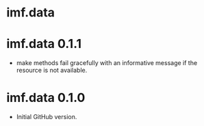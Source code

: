 # imf.data

# imf.data 0.1.1

* make methods fail gracefully with an informative message if the resource is not available.

# imf.data 0.1.0

* Initial GitHub version.
